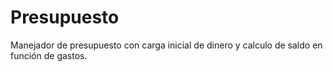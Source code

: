 # Presupuesto
Manejador de presupuesto con carga inicial de dinero y calculo de saldo en función de gastos. 
